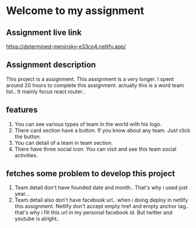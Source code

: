 # Welcome to my assignment
## Assignment live link
https://determined-meninsky-e33ce4.netlify.app/
## Assignment description
This project is a assignment. This assignment is a very longer. I spent around 20 hours to complete this assignment. actually this is a word team list.. It mainly focus react router..
## features
1. You can see various types of team in the world with his logo.
2. There card section have a button. If you know about any team. Just click the button.
3. You can detail of a team in team section.
4. There have three social icon. You can visit and see this team social activities.
## fetches some problem to develop this project
1. Team detail don't have founded date and month.. That's why i used just year...
2. Team detail also don't have facebook url.. when i doing deploy in netlify this assignment. Netlify don't accept empty href and empty anchor tag.. that's why i fill this url in my personal facebook id. But twitter and youtube is alright..